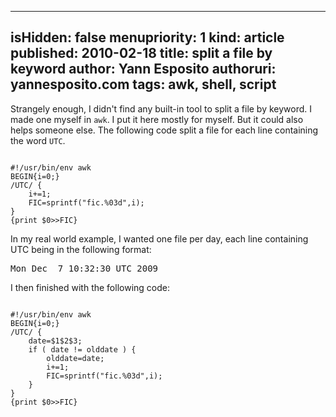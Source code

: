 -----
isHidden:       false
menupriority:   1
kind:           article
published: 2010-02-18
title: split a file by keyword
author: Yann Esposito
authoruri: yannesposito.com
tags:  awk, shell, script
-----

Strangely enough, I didn't find any built-in tool to split a file by keyword. I made one myself in `awk`. I put it here mostly for myself. But it could also helps someone else.
The following code split a file for each line containing the word `UTC`.

<div><code class="perl">
#!/usr/bin/env awk
BEGIN{i=0;}
/UTC/ { 
    i+=1;
    FIC=sprintf("fic.%03d",i); 
} 
{print $0>>FIC}
</code></div>

In my real world example, I wanted one file per day, each line containing UTC being in the following format:

<pre class="twilight">
Mon Dec  7 10:32:30 UTC 2009
</pre>

I then finished with the following code:

<div><code class="perl">
#!/usr/bin/env awk
BEGIN{i=0;}
/UTC/ {
    date=$1$2$3; 
    if ( date != olddate ) {
        olddate=date;
        i+=1;
        FIC=sprintf("fic.%03d",i); 
    }
} 
{print $0>>FIC}
</code></div>
